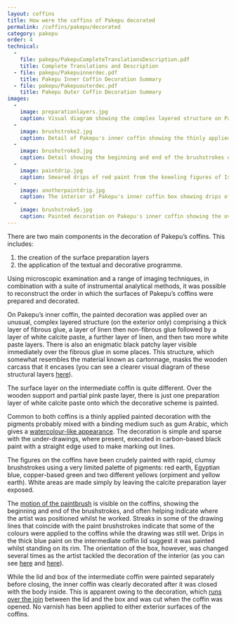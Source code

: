 ```yaml
---
layout: coffins
title: How were the coffins of Pakepu decorated
permalink: /coffins/pakepu/decorated
category: pakepu
order: 4
technical:
  - 
    file: pakepu/PakepuCompleteTranslationsDescription.pdf
    title: Complete Translations and Description
  - file: pakepu/Pakepuinnerdec.pdf
    title: Pakepu Inner Coffin Decoration Summary
  - file: pakepu/Pakepuouterdec.pdf
    title: Pakepu Outer Coffin Decoration Summary
images:
  -
    image: preparationlayers.jpg
    caption: Visual diagram showing the complex layered structure on Pakepu's inner coffin.
  -
    image: brushstroke2.jpg
    caption: Detail of Pakepu's inner coffin showing the thinly applied painted decoration, which looks almost watercolour-like.
  -
    image: brushstroke3.jpg
    caption: Detail showing the beginning and end of the brushstrokes on Pakepu's inner coffin.
  -
    image: paintdrip.jpg
    caption: Smeared drips of red paint from the kneeling figures of Isis on Pakepu's inner coffin lid.
  -
    image: anotherpaintdrip.jpg
    caption: The interior of Pakepu's inner coffin box showing drips of red paint indicating the box was painted on its side.
  -
    image: brushstroke5.jpg
    caption: Painted decoration on Pakepu's inner coffin showing the overlaps between the lid and box.
---
```


There are two main components in the decoration of Pakepu’s coffins. This includes: 

1. the creation of the surface preparation layers
2. the application of the textual and decorative programme.

Using microscopic examination and a range of imaging techniques, in combination with a suite of instrumental analytical methods, it was possible to reconstruct the order in which the surfaces of Pakepu’s coffins were prepared and decorated.

On Pakepu’s inner coffin, the painted decoration was applied over an unusual, complex layered structure (on the exterior only) comprising a thick layer of fibrous glue, a layer of linen then non-fibrous glue followed by a layer of white calcite paste, a further layer of linen, and then two more white paste layers. There is also an enigmatic black patchy layer visible immediately over the fibrous glue in some places. This structure, which somewhat resembles the material known as cartonnage, masks the wooden carcass that it encases (you can see a clearer visual diagram of these structural layers [here](/images/pakepu/preparationlayers.jpg)).

The surface layer on the intermediate coffin is quite different. Over the wooden support and partial pink paste layer, there is just one preparation layer of white calcite paste onto which the decorative scheme is painted.

Common to both coffins is a thinly applied painted decoration with the pigments probably mixed with a binding medium such as gum Arabic, which gives a [watercolour-like appearance](/images/pakepu/brushstroke2.jpg). The decoration is simple and sparse with the under-drawings, where present, executed in carbon-based black paint with a straight edge used to make marking out lines.

The figures on the coffins have been crudely painted with rapid, clumsy brushstrokes using a very limited palette of pigments: red earth, Egyptian blue, copper-based green and two different yellows (orpiment and yellow earth). White areas are made simply by leaving the calcite preparation layer exposed.

The [motion of the paintbrush](/images/pakepu/brushstroke3.jpg) is visible on the coffins, showing the beginning and end of the brushstrokes, and often helping indicate where the artist was positioned whilst he worked. Streaks in some of the drawing lines that coincide with the paint brushstrokes indicate that some of the colours were applied to the coffins while the drawing was still wet. Drips in the thick blue paint on the intermediate coffin lid suggest it was painted whilst standing on its rim. The orientation of the box, however, was changed several times as the artist tackled the decoration of the interior (as you can see [here](/images/pakepu/paintdrip.jpg) and [here](/images/pakepu/anotherpaintdrip.jpg)).

While the lid and box of the intermediate coffin were painted separately before closing, the inner coffin was clearly decorated after it was closed with the body inside. This is apparent owing to the decoration, which [runs over the join](/images/pakepu/brushstroke5.jpg) between the lid and the box and was cut when the coffin was opened. No varnish has been applied to either exterior surfaces of the coffins.
